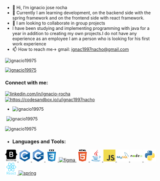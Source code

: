 
- 👋 Hi, I’m ignacio jose rocha
- 🌱 Currently I am learning development, on the backend side with the spring framework and on the frontend side with react framework.
- 💞️ I am looking to collaborate in group projects
- I have been studying and implementing programming with java for a year in addition to creating my own projects.I do not have any experience as an employee I am a person who is looking for his first work experience
- 📫 How to reach me-> gmail: ignac1997nacho@gmail.com
<p align="left"> <img src="https://komarev.com/ghpvc/?username=ignacio19975&label=Profile%20views&color=0e75b6&style=flat" alt="ignacio19975" /> </p>

<p align="left"> <a href="https://github.com/ryo-ma/github-profile-trophy"><img src="https://github-profile-trophy.vercel.app/?username=ignacio19975" alt="ignacio19975" /></a> </p>

<h3 align="left">Connect with me:</h3>
<p align="left">
<a href="https://linkedin.com/in/linkedin.com/in/ignacio-rocha" target="blank"><img align="center" src="https://raw.githubusercontent.com/rahuldkjain/github-profile-readme-generator/master/src/images/icons/Social/linked-in-alt.svg" alt="linkedin.com/in/ignacio-rocha" height="30" width="40" /></a>
<a href="https://codesandbox.com/https://codesandbox.io/u/ignac1997nacho" target="blank"><img align="center" src="https://raw.githubusercontent.com/rahuldkjain/github-profile-readme-generator/master/src/images/icons/Social/codesandbox.svg" alt="https://codesandbox.io/u/ignac1997nacho" height="30" width="40" /></a>
</p>

- <p><img align="left" src="https://github-readme-stats.vercel.app/api/top-langs?username=ignacio19975&show_icons=true&locale=en&layout=compact" alt="ignacio19975" /></p>

<p>&nbsp;<img align="center" src="https://github-readme-stats.vercel.app/api?username=ignacio19975&show_icons=true&locale=en" alt="ignacio19975" /></p>

<p><img align="center" src="https://github-readme-streak-stats.herokuapp.com/?user=ignacio19975&" alt="ignacio19975" /></p>

- <h3 align="left">Languages and Tools:</h3>
<p align="left"> <a href="https://getbootstrap.com" target="_blank" rel="noreferrer"> <img src="https://raw.githubusercontent.com/devicons/devicon/master/icons/bootstrap/bootstrap-plain-wordmark.svg" alt="bootstrap" width="40" height="40"/> </a> <a href="https://www.cprogramming.com/" target="_blank" rel="noreferrer"> <img src="https://raw.githubusercontent.com/devicons/devicon/master/icons/c/c-original.svg" alt="c" width="40" height="40"/> </a> <a href="https://www.w3schools.com/cpp/" target="_blank" rel="noreferrer"> <img src="https://raw.githubusercontent.com/devicons/devicon/master/icons/cplusplus/cplusplus-original.svg" alt="cplusplus" width="40" height="40"/> </a> <a href="https://www.w3schools.com/css/" target="_blank" rel="noreferrer"> <img src="https://raw.githubusercontent.com/devicons/devicon/master/icons/css3/css3-original-wordmark.svg" alt="css3" width="40" height="40"/> </a> <a href="https://www.figma.com/" target="_blank" rel="noreferrer"> <img src="https://www.vectorlogo.zone/logos/figma/figma-icon.svg" alt="figma" width="40" height="40"/> </a> <a href="https://www.w3.org/html/" target="_blank" rel="noreferrer"> <img src="https://raw.githubusercontent.com/devicons/devicon/master/icons/html5/html5-original-wordmark.svg" alt="html5" width="40" height="40"/> </a> <a href="https://www.java.com" target="_blank" rel="noreferrer"> <img src="https://raw.githubusercontent.com/devicons/devicon/master/icons/java/java-original.svg" alt="java" width="40" height="40"/> </a> <a href="https://developer.mozilla.org/en-US/docs/Web/JavaScript" target="_blank" rel="noreferrer"> <img src="https://raw.githubusercontent.com/devicons/devicon/master/icons/javascript/javascript-original.svg" alt="javascript" width="40" height="40"/> </a> <a href="https://www.mysql.com/" target="_blank" rel="noreferrer"> <img src="https://raw.githubusercontent.com/devicons/devicon/master/icons/mysql/mysql-original-wordmark.svg" alt="mysql" width="40" height="40"/> </a> <a href="https://nodejs.org" target="_blank" rel="noreferrer"> <img src="https://raw.githubusercontent.com/devicons/devicon/master/icons/nodejs/nodejs-original-wordmark.svg" alt="nodejs" width="40" height="40"/> </a> <a href="https://www.python.org" target="_blank" rel="noreferrer"> <img src="https://raw.githubusercontent.com/devicons/devicon/master/icons/python/python-original.svg" alt="python" width="40" height="40"/> </a> <a href="https://reactjs.org/" target="_blank" rel="noreferrer"> <img src="https://raw.githubusercontent.com/devicons/devicon/master/icons/react/react-original-wordmark.svg" alt="react" width="40" height="40"/> </a> <a href="https://spring.io/" target="_blank" rel="noreferrer"> <img src="https://www.vectorlogo.zone/logos/springio/springio-icon.svg" alt="spring" width="40" height="40"/> </a> </p>


<!---
ignac1997nacho@gmail.com  is a ✨ special ✨ repository because its `README.md` (this file) appears on your GitHub profile.
You can click the Preview link to take a look at your changes.
--->
